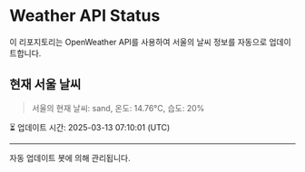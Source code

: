
# Weather API Status

이 리포지토리는 OpenWeather API를 사용하여 서울의 날씨 정보를 자동으로 업데이트합니다.

## 현재 서울 날씨
> 서울의 현재 날씨: sand, 온도: 14.76°C, 습도: 20%

⏳ 업데이트 시간: 2025-03-13 07:10:01 (UTC)

---
자동 업데이트 봇에 의해 관리됩니다.
